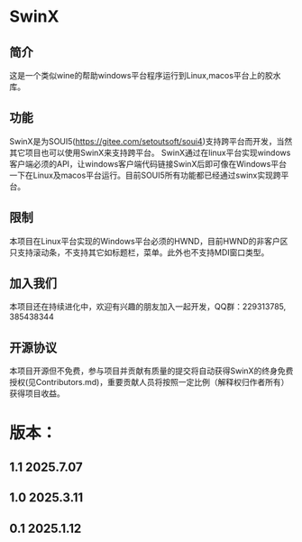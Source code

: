 ﻿<!-- README_CN.md -->
# SwinX
## 简介
这是一个类似wine的帮助windows平台程序运行到Linux,macos平台上的胶水库。
## 功能
SwinX是为SOUI5(https://gitee.com/setoutsoft/soui4)支持跨平台而开发，当然其它项目也可以使用SwinX来支持跨平台。
SwinX通过在linux平台实现windows客户端必须的API，让windows客户端代码链接SwinX后即可像在Windows平台一下在Linux及macos平台运行。目前SOUI5所有功能都已经通过swinx实现跨平台。
## 限制
本项目在Linux平台实现的Windows平台必须的HWND，目前HWND的非客户区只支持滚动条，不支持其它如标题栏，菜单。此外也不支持MDI窗口类型。
## 加入我们 
本项目还在持续进化中，欢迎有兴趣的朋友加入一起开发，QQ群：229313785, 385438344
## 开源协议
本项目开源但不免费，参与项目并贡献有质量的提交将自动获得SwinX的终身免费授权(见Contributors.md)，重要贡献人员将按照一定比例（解释权归作者所有）获得项目收益。

# 版本：
## 1.1  2025.7.07
## 1.0  2025.3.11
## 0.1  2025.1.12